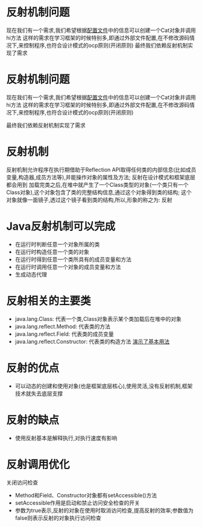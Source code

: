# 反射机制问题
  现在我们有一个需求,我们希望根据[配置文件](/src/main/resources/re.properties)中的信息可以创建一个Cat对象并调用hi方法
这样的需求在学习框架的时候特别多,即通过外部文件配置,在不修改源码情况下,来控制程序,也符合设计模式的ocp原则(开闭原则)
  最终我们依赖反射机制实现了需求[](/src/main/java/com/kul/reflection/question/ReflectionQuestion.java)

# 反射机制问题
  现在我们有一个需求,我们希望根据[配置文件](/src/main/resources/re.properties)中的信息可以创建一个Cat对象并调用hi方法
  这样的需求在学习框架的时候特别多,即通过外部文件配置,在不修改源码情况下,来控制程序,也符合设计模式的ocp原则(开闭原则)

  最终我们依赖反射机制实现了需求[](/src/main/java/com/kul/reflection/question/ReflectionQuestion.java)

# 反射机制
  反射机制允许程序在执行期借助于Reflection API取得任何类的内部信息(比如成员变量,构造器,成员方法等),并能操作对象的属性及方法;
反射在设计模式和框架底层都会用到
  加载完类之后,在堆中就产生了一个Class类型的对象(一个类只有一个Class对象),这个对象包含了类的完整结构信息,通过这个对象得到类的结构;
这个对象就像一面镜子,透过这个镜子看到类的结构,所以,形象的称之为: 反射

# Java反射机制可以完成
  - 在运行时判断任意一个对象所属的类
  - 在运行时构造任意一个类的对象
  - 在运行时得到任意一个类所具有的成员变量和方法
  - 在运行时调用任意一个对象的成员变量和方法
  - 生成动态代理

# 反射相关的主要类
  - java.lang.Class: 代表一个类,Class对象表示某个类加载后在堆中的对象
  - java.lang.reflect.Method: 代表类的方法
  - java.lang.reflect.Field: 代表类的成员变量
  - java.lang.reflect.Constructor: 代表类的构造方法
  [演示了基本用法](/src/main/java/com/kul/reflection/ReflectionMethod.java)

# 反射的优点
  - 可以动态的创建和使用对象(也是框架底层核心),使用灵活,没有反射机制,框架技术就失去底层支撑

# 反射的缺点
  - 使用反射基本是解释执行,对执行速度有影响
  
# 反射调用优化
  关闭访问检查
  - Method和Field、Constructor对象都有setAccessible()方法
  - setAccessible作用是启动和禁止访问安全检查的开关
  - 参数为true表示,反射的对象在使用时取消访问检查,提高反射的效率;参数值为false则表示反射的对象执行访问检查